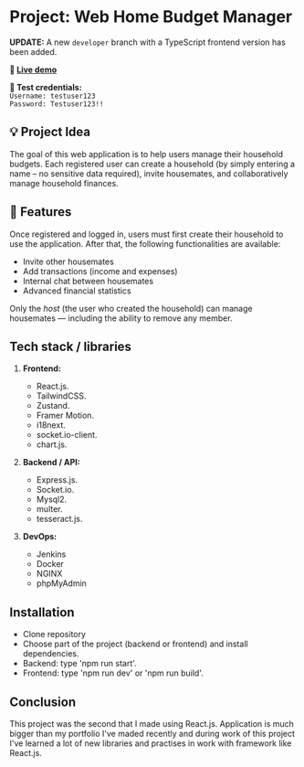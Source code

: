 # Project: Web Home Budget Manager

**UPDATE:** A new `developer` branch with a TypeScript frontend version has been added.

**🔗 [Live demo](https://budgetapp.msliwowski.net)**

**🧪 Test credentials:**  
`Username: testuser123`  
`Password: Testuser123!!`

## 💡 Project Idea

The goal of this web application is to help users manage their household budgets. Each registered user can create a household (by simply entering a name – no sensitive data required), invite housemates, and collaboratively manage household finances.

## 🚀 Features

Once registered and logged in, users must first create their household to use the application. After that, the following functionalities are available:

- Invite other housemates
- Add transactions (income and expenses)
- Internal chat between housemates
- Advanced financial statistics

Only the *host* (the user who created the household) can manage housemates — including the ability to remove any member.

## Tech stack / libraries
1. **Frontend:**
    - React.js.
    - TailwindCSS.
    - Zustand.
    - Framer Motion.
    - i18next.
    - socket.io-client.
    - chart.js.

2. **Backend / API:**
    - Express.js.
    - Socket.io.
    - Mysql2.
    - multer.
    - tesseract.js.
      
3. **DevOps:**
    - Jenkins
    - Docker
    - NGINX
    - phpMyAdmin
   
## Installation
   - Clone repository
   - Choose part of the project (backend or frontend) and install dependencies.
   - Backend: type 'npm run start'.
   - Frontend: type 'npm run dev' or 'npm run build'.

## Conclusion
This project was the second that I made using React.js. Application is much bigger than my portfolio I've maded recently and during work of this project I've learned a lot of new libraries and practises in work with framework like React.js.  
